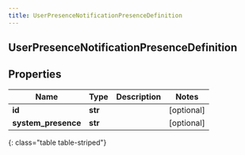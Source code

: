 ```yaml
---
title: UserPresenceNotificationPresenceDefinition
---
```

## UserPresenceNotificationPresenceDefinition

## Properties

|Name | Type | Description | Notes|
|------------ | ------------- | ------------- | -------------|
| **id** | **str** |  | [optional] |
| **system_presence** | **str** |  | [optional] |
{: class="table table-striped"}


